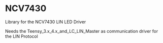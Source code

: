 # NCV7430
Library for the NCV7430 LIN LED Driver

Needs the Teensy_3.x_4.x_and_LC_LIN_Master as communication driver for the LIN Protocol
